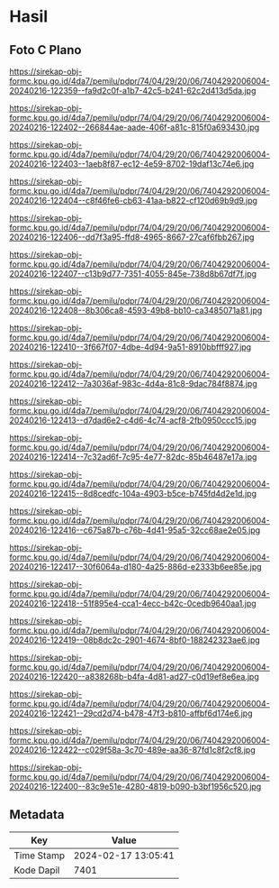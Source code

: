 # Hasil

## Foto C Plano

https://sirekap-obj-formc.kpu.go.id/4da7/pemilu/pdpr/74/04/29/20/06/7404292006004-20240216-122359--fa9d2c0f-a1b7-42c5-b241-62c2d413d5da.jpg

https://sirekap-obj-formc.kpu.go.id/4da7/pemilu/pdpr/74/04/29/20/06/7404292006004-20240216-122402--266844ae-aade-406f-a81c-815f0a693430.jpg

https://sirekap-obj-formc.kpu.go.id/4da7/pemilu/pdpr/74/04/29/20/06/7404292006004-20240216-122403--1aeb8f87-ec12-4e59-8702-19daf13c74e6.jpg

https://sirekap-obj-formc.kpu.go.id/4da7/pemilu/pdpr/74/04/29/20/06/7404292006004-20240216-122404--c8f46fe6-cb63-41aa-b822-cf120d69b9d9.jpg

https://sirekap-obj-formc.kpu.go.id/4da7/pemilu/pdpr/74/04/29/20/06/7404292006004-20240216-122406--dd7f3a95-ffd8-4965-8667-27caf6fbb267.jpg

https://sirekap-obj-formc.kpu.go.id/4da7/pemilu/pdpr/74/04/29/20/06/7404292006004-20240216-122407--c13b9d77-7351-4055-845e-738d8b67df7f.jpg

https://sirekap-obj-formc.kpu.go.id/4da7/pemilu/pdpr/74/04/29/20/06/7404292006004-20240216-122408--8b306ca8-4593-49b8-bb10-ca3485071a81.jpg

https://sirekap-obj-formc.kpu.go.id/4da7/pemilu/pdpr/74/04/29/20/06/7404292006004-20240216-122410--3f667f07-4dbe-4d94-9a51-8910bbfff927.jpg

https://sirekap-obj-formc.kpu.go.id/4da7/pemilu/pdpr/74/04/29/20/06/7404292006004-20240216-122412--7a3036af-983c-4d4a-81c8-9dac784f8874.jpg

https://sirekap-obj-formc.kpu.go.id/4da7/pemilu/pdpr/74/04/29/20/06/7404292006004-20240216-122413--d7dad6e2-c4d6-4c74-acf8-2fb0950ccc15.jpg

https://sirekap-obj-formc.kpu.go.id/4da7/pemilu/pdpr/74/04/29/20/06/7404292006004-20240216-122414--7c32ad6f-7c95-4e77-82dc-85b46487e17a.jpg

https://sirekap-obj-formc.kpu.go.id/4da7/pemilu/pdpr/74/04/29/20/06/7404292006004-20240216-122415--8d8cedfc-104a-4903-b5ce-b745fd4d2e1d.jpg

https://sirekap-obj-formc.kpu.go.id/4da7/pemilu/pdpr/74/04/29/20/06/7404292006004-20240216-122416--c675a87b-c76b-4d41-95a5-32cc68ae2e05.jpg

https://sirekap-obj-formc.kpu.go.id/4da7/pemilu/pdpr/74/04/29/20/06/7404292006004-20240216-122417--30f6064a-d180-4a25-886d-e2333b6ee85e.jpg

https://sirekap-obj-formc.kpu.go.id/4da7/pemilu/pdpr/74/04/29/20/06/7404292006004-20240216-122418--51f895e4-cca1-4ecc-b42c-0cedb9640aa1.jpg

https://sirekap-obj-formc.kpu.go.id/4da7/pemilu/pdpr/74/04/29/20/06/7404292006004-20240216-122419--08b8dc2c-2901-4674-8bf0-188242323ae6.jpg

https://sirekap-obj-formc.kpu.go.id/4da7/pemilu/pdpr/74/04/29/20/06/7404292006004-20240216-122420--a838268b-b4fa-4d81-ad27-c0d19ef8e6ea.jpg

https://sirekap-obj-formc.kpu.go.id/4da7/pemilu/pdpr/74/04/29/20/06/7404292006004-20240216-122421--29cd2d74-b478-47f3-b810-affbf6d174e6.jpg

https://sirekap-obj-formc.kpu.go.id/4da7/pemilu/pdpr/74/04/29/20/06/7404292006004-20240216-122422--c029f58a-3c70-489e-aa36-87fd1c8f2cf8.jpg

https://sirekap-obj-formc.kpu.go.id/4da7/pemilu/pdpr/74/04/29/20/06/7404292006004-20240216-122400--83c9e51e-4280-4819-b090-b3bf1956c520.jpg


## Metadata

| Key        | Value               |
| ---------- | ------------------- |
| Time Stamp | 2024-02-17 13:05:41 |
| Kode Dapil | 7401                |




